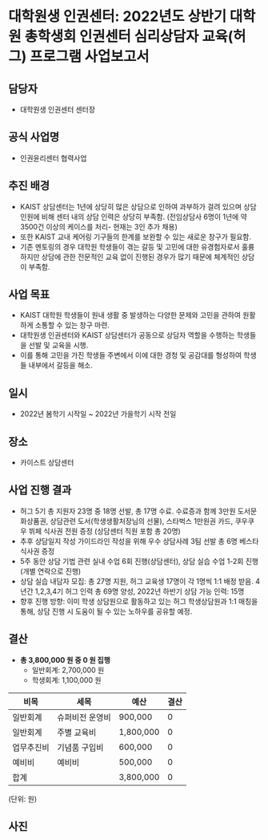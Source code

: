 대학원생 인권센터: 2022년도 상반기 대학원 총학생회 인권센터 심리상담자 교육(허그) 프로그램 사업보고서
===

## 담당자
- 대학원생 인권센터 센터장 

## 공식 사업명
- 인권윤리센터 협력사업 

## 추진 배경
- KAIST 상담센터는 1년에 상당히 많은 상담으로 인하여 과부하가 걸려 있으며 상담 인원에 비해 센터 내의 상담 인력은 상당히 부족함. (전임상담사 6명이 1년에 약 3500건 이상의 케이스를 처리- 현재는 3인 추가 채용)
- 또한 KAIST 교내 케어링 기구들의 한계를 보완할 수 있는 새로운 창구가 필요함.
- 기존 멘토링의 경우 대학원 학생들이 겪는 갈등 및 고민에 대한 유경험자로서 훌륭하지만 상담에 관한 전문적인 교육 없이 진행된 경우가 많기 때문에 체계적인 상담이 부족함.


## 사업 목표
- KAIST 대학원 학생들이 원내 생활 중 발생하는 다양한 문제와 고민을 관하여 원활하게 소통할 수 있는 창구 마련.
- 대학원생 인권센터와 KAIST 상담센터가 공동으로 상담자 역할을 수행하는 학생들을 선발 및 교육을 시행.
- 이를 통해 고민을 가진 학생들 주변에서 이에 대한 경청 및 공감대를 형성하여 학생들 내부에서 갈등을 해소.



## 일시 
- 2022년 봄학기 시작일 ~ 2022년 가을학기 시작 전일

## 장소 
- 카이스트 상담센터 

## 사업 진행 결과 
- 허그 5기 총 지원자 23명 중 18명 선발, 총 17명 수료. 수료증과 함께 3만원 도서문화상품권, 상담관련 도서(학생생활처장님의 선물), 스타벅스 1만원권 카드, 쿠우쿠우 뷔페 식사권 전원 증정 (상담센터 직원 포함 총 20명)
- 추후 상담일지 작성 가이드라인 작성을 위해 우수 상담사례 3팀 선발 총 6명 베스타 식사권 증정
- 5주 동안 상담 기법 관련 실내 수업 6회 진행(상담센터), 상담 실습 수업 1-2회 진행 (개별 연락으로 진행)
- 상담 실습 내담자 모집: 총 27명 지원, 허그 교육생 17명이 각 1명씩 1:1 배정 받음.
4년간 1,2,3,4기 허그 인력 총 69명 양성, 2022년 하반기 상담 가능 인력: 15명 
- 향후 진행 방향: 
이미 학생 상담원으로 활동하고 있는 허그 학생상담원과 1:1 매칭을 통해, 상담 진행 시 도움이 될 수 있는 노하우를 공유할 예정.

## 결산
- **총  3,800,000 원 중 0 원 집행** 
    - 일반회계: 2,700,000 원
    - 학생회계: 1,100,000 원

|   비목  |  세목  |  예산  |   결산  |  
|---|---|---|---|
|   일반회계  |  슈퍼비전 운영비   |  900,000  |   0  |  
|   일반회계  | 주별 교육비    |  1,800,000   |  0   |  
|   업무추진비  | 기념품 구입비    |  600,000   |  0   |  
|   예비비  | 예비비    |  500,000   |  0   |  
|   합계  |     |  3,800,000   |  0   |  
(단위: 원)

## 사진

